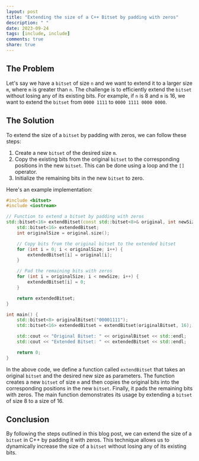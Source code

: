 ```yaml
---
layout: post
title: "Extending the size of a C++ Bitset by padding with zeros"
description: " "
date: 2023-09-24
tags: [include, include]
comments: true
share: true
---
```


## The Problem
Let's say we have a `bitset` of size `n` and we want to extend it to a larger size `m`, where `m` is greater than `n`. The challenge is to efficiently extend the `bitset` without losing any of its existing bits. For example, if `n` is 8 and `m` is 16, we want to extend the `bitset` from `0000 1111` to `0000 1111 0000 0000`.

## The Solution
To extend the size of a `bitset` by padding with zeros, we can follow these steps:

1. Create a new `bitset` of the desired size `m`.
2. Copy the existing bits from the original `bitset` to the corresponding positions in the new `bitset`. This can be done using a loop and the `[]` operator.
3. Initialize the remaining bits in the new `bitset` to zero.

Here's an example implementation:

```cpp
#include <bitset>
#include <iostream>

// Function to extend a bitset by padding with zeros
std::bitset<16> extendBitset(const std::bitset<8>& original, int newSize) {
    std::bitset<16> extendedBitset;
    int originalSize = original.size();

    // Copy bits from the original bitset to the extended bitset
    for (int i = 0; i < originalSize; i++) {
        extendedBitset[i] = original[i];
    }

    // Pad the remaining bits with zeros
    for (int i = originalSize; i < newSize; i++) {
        extendedBitset[i] = 0;
    }

    return extendedBitset;
}

int main() {
    std::bitset<8> originalBitset("00001111");
    std::bitset<16> extendedBitset = extendBitset(originalBitset, 16);

    std::cout << "Original Bitset: " << originalBitset << std::endl;
    std::cout << "Extended Bitset: " << extendedBitset << std::endl;

    return 0;
}
```

In the above code, we define a function called `extendBitset` that takes an original `bitset` and the desired new size as parameters. The function creates a new `bitset` of size `m` and then copies the original bits into the corresponding positions in the new `bitset`. Finally, it pads the remaining bits with zeros. The main function demonstrates its usage by extending a `bitset` of size 8 to a size of 16.

## Conclusion
By following the steps outlined in this blog post, we can extend the size of a `bitset` in C++ by padding it with zeros. This technique allows us to dynamically increase the size of a `bitset` without losing any of its existing bits.